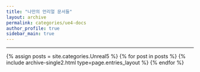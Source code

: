 ```yaml
---
title: "나만의 언리얼 문서들"
layout: archive
permalink: categories/ue4-docs
author_profile: true
sidebar_main: true
---
```


<!-- 공백이 포함되어 있는 카테고리 이름의 경우 site.categories['a b c'] 이런식으로! -->

***

{% assign posts = site.categories.Unreal5 %}
{% for post in posts %} {% include archive-single2.html type=page.entries_layout %} {% endfor %}